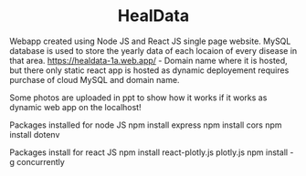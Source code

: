 # <div align="center"> HealData</div>
Webapp created using Node JS and React JS single page website. MySQL database is used to store the yearly data of each locaion of every disease in that area.
https://healdata-1a.web.app/ - Domain name where it is hosted, but there only static react app is hosted as dynamic deployement requires purchase of cloud MySQL and domain name.

Some photos are uploaded in ppt to show how it works if it works as dynamic web app on the localhost!

Packages installed for node JS
npm install express
npm install cors
npm install dotenv

Packages install for react JS
npm install react-plotly.js plotly.js
npm install -g concurrently
